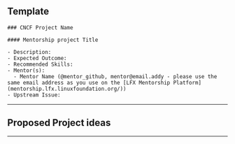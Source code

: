 ## Template

```
### CNCF Project Name

#### Mentorship project Title

- Description:
- Expected Outcome:
- Recommended Skills:
- Mentor(s):
  - Mentor Name (@mentor_github, mentor@email.addy - please use the same email address as you use on the [LFX Mentorship Platform](mentorship.lfx.linuxfoundation.org/))
- Upstream Issue:

```

---

## Proposed Project ideas

---
